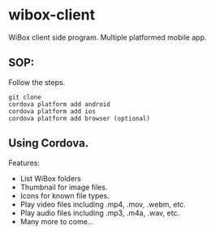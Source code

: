 # wibox-client
WiBox client side program. Multiple platformed mobile app.

## SOP:
Follow the steps.

	git clone
	cordova platform add android
	cordova platform add ios
	cordova platform add browser (optional)

## Using Cordova.
Features:
* List WiBox folders
* Thumbnail for image files.
* Icons for known file types.
* Play video files including .mp4, .mov, .webm, etc.
* Play audio files including .mp3, .m4a, .wav, etc.
* Many more to come...
